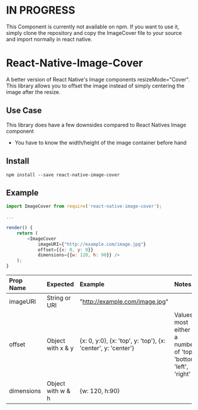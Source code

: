 # IN PROGRESS

This Component is currently not available on npm. If you want to use it, simply clone the repository and copy the ImageCover file to your source and import normally in react native.

# React-Native-Image-Cover
A better version of React Native's Image components resizeMode="Cover". This library allows you to offset the image instead of simply centering the image after the resize.

## Use Case
This library does have a few downsides compared to React Natives Image component
  * You have to know the width/height of the image container before hand

## Install
```shell
npm install --save react-native-image-cover
```

## Example
```js
import ImageCover from require('react-native-image-cover');

...

render() {
	return (
    	<ImageCover
        	imageURI={"http://example.com/image.jpg"}
            offset={{x: 0, y: 0}}
            dimensions={{w: 120, h: 90}} />
    );
}
```

| Prop Name | Expected  | Example  | Notes                                                                                                            |
| :------------------------- | :------------------------------- | :-------------------------------------------------------------------------------------------- | :---------
| imageURI | String or URI | "http://example.com/image.jpg" | |
| offset   | Object with x & y | {x: 0, y:0}, {x: 'top', y: 'top'}, {x: 'center', y: 'center'} | Values most either be a number of 'top', 'bottom', 'left', 'right' |
| dimensions | Object with w & h | {w: 120, h:90} |
